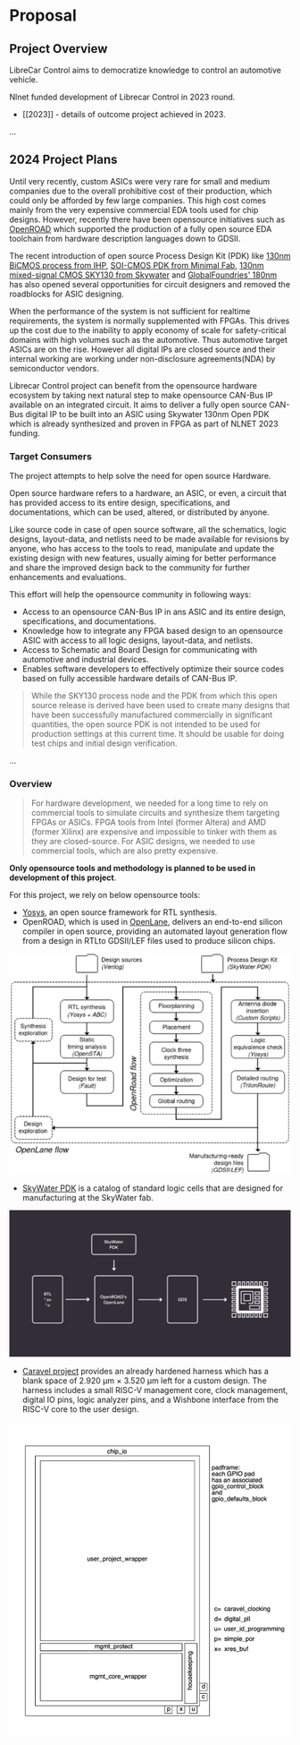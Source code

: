 # Proposal 

## **Project Overview**


LibreCar Control aims to democratize knowledge to control an automotive vehicle.

Nlnet funded development of Librecar Control in 2023 round.

* [[2023]] - details of outcome project achieved in 2023.

...

## **2024 Project Plans**

Until very recently, custom ASICs were very rare for small and medium companies due to the overall prohibitive cost of their production, which could only be afforded by few large companies. This high cost comes mainly from the very expensive commercial EDA tools used for chip designs. However, recently there have been opensource initiatives such as [OpenROAD](https://theopenroadproject.org/) which supported the production of a fully open source EDA toolchain from hardware description languages down to GDSII. 

The recent introduction of open source Process Design Kit (PDK) like [130nm BiCMOS process from IHP](https://github.com/IHP-GmbH/IHP-Open-PDK), [SOI-CMOS PDK from Minimal Fab](https://github.com/mineda-support/ICPS2023_5), [130nm mixed-signal CMOS SKY130 from Skywater](https://github.com/google/skywater-pdk) and [GlobalFoundries' 180nm](https://github.com/google/gf180mcu-pdk) has also opened several opportunities for circuit designers and removed the roadblocks for ASIC designing.

When the performance of the system is not sufficient for realtime requirements, the system is normally supplemented with FPGAs. This drives up the cost due to the inability to apply economy of scale for safety-critical domains with high volumes such as the automotive. Thus automotive target ASICs are on the rise. However all digital IPs are closed source and their internal working are working under non-disclosure agreements(NDA) by semiconductor vendors.

Librecar Control project can benefit from the opensource hardware ecosystem by taking next natural step to make opensource CAN-Bus IP available on an integrated circuit. It aims to deliver a fully open source CAN-Bus digital IP to be built into an ASIC using Skywater 130nm Open PDK which is already synthesized and proven in FPGA as part of NLNET 2023 funding.


### **Target Consumers**

The project attempts to help solve the need for open source Hardware.

Open source hardware refers to a hardware, an ASIC, or even, a circuit that has provided access to its entire design, specifications, and documentations, which can be used, altered, or distributed by anyone. 

Like source code in case of open source software, all the schematics, logic designs, layout-data, and netlists need to be made available for revisions by anyone, who has access to the tools to read, manipulate and update the existing design with new features, usually aiming for better performance and share the improved design back to the community for further enhancements and evaluations.

This effort will help the opensource community in following ways:

- Access to an opensource CAN-Bus IP in ans ASIC and its entire design, specifications, and documentations. 
- Knowledge how to integrate any FPGA based design to an opensource ASIC with access to all logic designs, layout-data, and netlists.
- Access to Schematic and Board Design for communicating with automotive and industrial devices.
- Enables software developers to effectively optimize their source codes based on fully accessible hardware details of CAN-Bus IP.

> While the SKY130 process node and the PDK from which this open source release is derived have been used to create many designs that have been successfully manufactured commercially in significant quantities, the open source PDK is not intended to be used for production settings at this current time. It should be usable for doing test chips and initial design verification.

...

### **Overview**

> For hardware development, we needed for a long time to rely on commercial tools to simulate circuits and synthesize them targeting FPGAs or ASICs. FPGA tools from Intel (former Altera) and AMD (former Xilinx) are expensive and impossible to tinker with them as they are closed-source. For ASIC designs, we needed to use commercial tools, which are also pretty expensive.

**Only opensource tools and methodology is planned to be used in development of this project**.

For this project, we rely on below opensource tools:

* [Yosys](https://yosyshq.net/yosys/), an open source framework for RTL synthesis. 
* OpenROAD, which is used in [OpenLane](https://openlane.readthedocs.io/en/latest/), delivers an end-to-end silicon compiler in open source, providing an automated layout generation flow from a design in RTLto GDSII/LEF files used to produce silicon chips.

![workflow](./../attachment/workflow.png)

* [SkyWater PDK](https://skywater-pdk.readthedocs.io/en/main/) is a catalog of standard logic cells that are designed for manufacturing at the SkyWater fab.

![skywater](./../attachment/skywater.jpg)

* [Caravel project](https://caravel-harness.readthedocs.io/en/latest/) provides an already hardened harness which has a blank space of 2.920 µm × 3.520 µm left for a custom design. The harness includes a small RISC-V management core, clock management, digital IO pins, logic analyzer pins, and a Wishbone interface from the RISC-V core to the user design.

![caravel](./../attachment/caravel_floorplan.jpg)